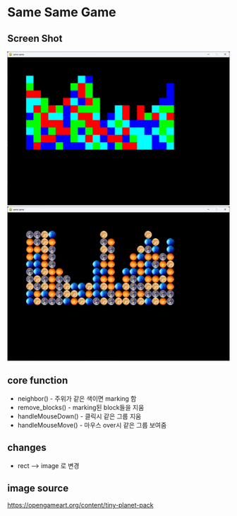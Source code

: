 # Same Same Game

## Screen Shot
![screenshot](./screenshot.png)
![screenshot](./screenshot2.png)


## core function
- neighbor() - 주위가 같은 색이면 marking 함
- remove_blocks() - marking된 block들을 지움
- handleMouseDown() - 클릭시 같은 그룹 지움
- handleMouseMove() - 마우스 over시 같은 그룹 보여줌

## changes
- rect --> image 로 변경

## image source
https://opengameart.org/content/tiny-planet-pack

